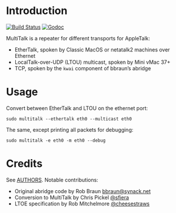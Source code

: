 # Introduction

[![Build Status](https://cloud.drone.io/api/badges/sfiera/multitalk/status.svg)](https://cloud.drone.io/sfiera/multitalk) [![Godoc](https://godoc.org/github.com/sfiera/multitalk?status.svg)](https://godoc.org/github.com/sfiera/multitalk)

MultiTalk is a repeater for different transports for AppleTalk:
* EtherTalk, spoken by Classic MacOS or netatalk2 machines over Ethernet
* LocalTalk-over-UDP (LTOU) multicast, spoken by Mini vMac 37+
* TCP, spoken by the `kwai` component of bbraun’s abridge

# Usage

Convert between EtherTalk and LTOU on the ethernet port:

    sudo multitalk --ethertalk eth0 --multicast eth0

The same, except printing all packets for debugging:

    sudo multitalk -e eth0 -m eth0 --debug

# Credits

See [AUTHORS](AUTHORS). Notable contributions:

* Original abridge code by Rob Braun <bbraun@synack.net>
* Conversion to MultiTalk by Chris Pickel [@sfiera](https://github.com/sfiera)
* LTOE specification by Rob Mitchelmore [@cheesestraws](https://github.com/cheesestraws)

